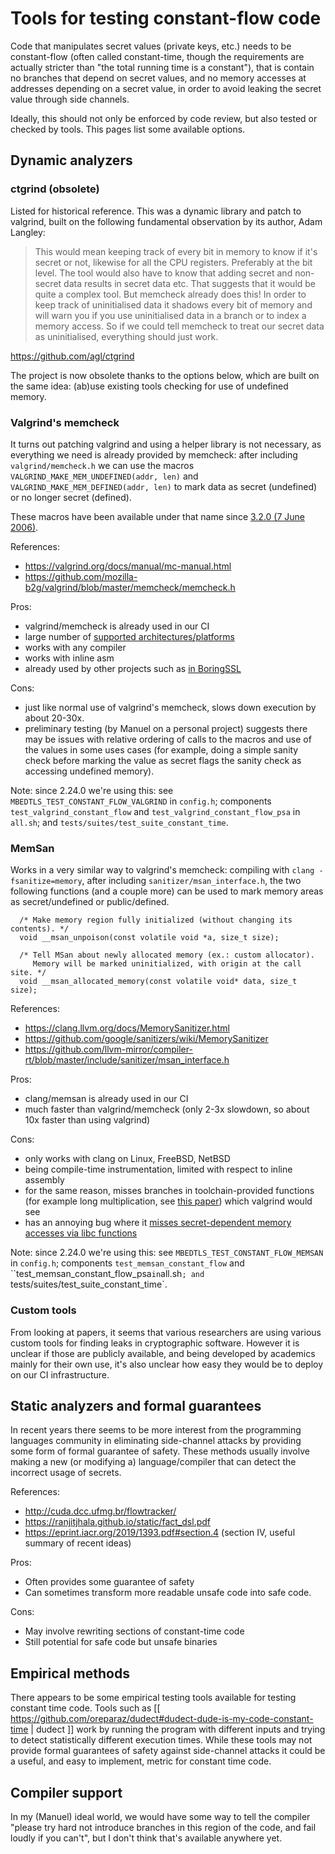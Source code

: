 # Tools for testing constant-flow code

Code that manipulates secret values (private keys, etc.) needs to be constant-flow (often called constant-time, though the requirements are actually stricter than "the total running time is a constant"), that is contain no branches that depend on secret values, and no memory accesses at addresses depending on a secret value, in order to avoid leaking the secret value through side channels.

Ideally, this should not only be enforced by code review, but also tested or checked by tools. This pages list some available options.

## Dynamic analyzers

### ctgrind (obsolete)

Listed for historical reference. This was a dynamic library and patch to valgrind, built on the following fundamental observation by its author, Adam Langley:

> This would mean keeping track of every bit in memory to know if it's secret or not, likewise for all the CPU registers. Preferably at the bit level. The tool would also have to know that adding secret and non-secret data results in secret data etc. That suggests that it would be quite a complex tool.
> But memcheck already does this! In order to keep track of uninitialised data it shadows every bit of memory and will warn you if you use uninitialised data in a branch or to index a memory access. So if we could tell memcheck to treat our secret data as uninitialised, everything should just work.

https://github.com/agl/ctgrind

The project is now obsolete thanks to the options below, which are built on the same idea: (ab)use existing tools checking for use of undefined memory.

### Valgrind's memcheck

It turns out patching valgrind and using a helper library is not necessary, as everything we need is already provided by memcheck: after including `valgrind/memcheck.h` we can use the macros `VALGRIND_MAKE_MEM_UNDEFINED(addr, len)` and `VALGRIND_MAKE_MEM_DEFINED(addr, len)` to mark data as secret (undefined) or no longer secret (defined).

These macros have been available under that name since [3.2.0 (7 June 2006)](https://www.valgrind.org/docs/manual/dist.news.old.html).

References:
- https://valgrind.org/docs/manual/mc-manual.html
- https://github.com/mozilla-b2g/valgrind/blob/master/memcheck/memcheck.h

Pros:
- valgrind/memcheck is already used in our CI
- large number of [supported architectures/platforms](https://valgrind.org/info/platforms.html)
- works with any compiler
- works with inline asm
- already used by other projects such as [in BoringSSL](https://boringssl.googlesource.com/boringssl/+/a6a049a6fb51a052347611d41583a0622bc89d60)

Cons:
- just like normal use of valgrind's memcheck, slows down execution by about 20-30x.
- preliminary testing (by Manuel on a personal project) suggests there may be issues with relative ordering of calls to the macros and use of the values in some uses cases (for example, doing a simple sanity check before marking the value as secret flags the sanity check as accessing undefined memory).

Note: since 2.24.0 we're using this: see `MBEDTLS_TEST_CONSTANT_FLOW_VALGRIND` in `config.h`; components `test_valgrind_constant_flow` and `test_valgrind_constant_flow_psa` in `all.sh`; and `tests/suites/test_suite_constant_time`.

### MemSan

Works in a very similar way to valgrind's memcheck: compiling with `clang -fsanitize=memory`, after including `sanitizer/msan_interface.h`, the two following functions (and a couple more) can be used to mark memory areas as secret/undefined or public/defined.
```
  /* Make memory region fully initialized (without changing its contents). */
  void __msan_unpoison(const volatile void *a, size_t size);

  /* Tell MSan about newly allocated memory (ex.: custom allocator).
     Memory will be marked uninitialized, with origin at the call site. */
  void __msan_allocated_memory(const volatile void* data, size_t size);
```

References:
- https://clang.llvm.org/docs/MemorySanitizer.html
- https://github.com/google/sanitizers/wiki/MemorySanitizer
- https://github.com/llvm-mirror/compiler-rt/blob/master/include/sanitizer/msan_interface.h

Pros:
- clang/memsan is already used in our CI
- much faster than valgrind/memcheck (only 2-3x slowdown, so about 10x faster than using valgrind)

Cons:
- only works with clang on Linux, FreeBSD, NetBSD
- being compile-time instrumentation, limited with respect to inline assembly
- for the same reason, misses branches in toolchain-provided functions (for example long multiplication, see [this paper](https://core.ac.uk/download/pdf/188281541.pdf)) which valgrind would see
- has an annoying bug where it [misses secret-dependent memory accesses via libc functions](https://github.com/google/sanitizers/issues/1296)

Note: since 2.24.0 we're using this: see `MBEDTLS_TEST_CONSTANT_FLOW_MEMSAN` in `config.h`; components `test_memsan_constant_flow` and ``test_memsan_constant_flow_psa` in `all.sh`; and `tests/suites/test_suite_constant_time`.

### Custom tools

From looking at papers, it seems that various researchers are using various custom tools for finding leaks in cryptographic software. However it is unclear if those are publicly available, and being developed by academics mainly for their own use, it's also unclear how easy they would be to deploy on our CI infrastructure.

## Static analyzers and formal guarantees

In recent years there seems to be more interest from the programming languages community in eliminating side-channel attacks by providing some form of formal guarantee of safety. These methods usually involve making a new (or modifying a) language/compiler that can detect the incorrect usage of secrets.

References:
- http://cuda.dcc.ufmg.br/flowtracker/
- https://ranjitjhala.github.io/static/fact_dsl.pdf
- https://eprint.iacr.org/2019/1393.pdf#section.4 (section IV, useful summary of recent ideas)

Pros:
- Often provides some guarantee of safety
- Can sometimes transform more readable unsafe code into safe code.

Cons:
- May involve rewriting sections of constant-time code
- Still potential for safe code but unsafe binaries

## Empirical methods

There appears to be some empirical testing tools available for testing constant time code. Tools such as [[ https://github.com/oreparaz/dudect#dudect-dude-is-my-code-constant-time | dudect ]] work by running the program with different inputs and trying to detect statistically different execution times. While these tools may not provide formal guarantees of safety against side-channel attacks it could be a useful, and easy to implement, metric for constant time code.

## Compiler support

In my (Manuel) ideal world, we would have some way to tell the compiler "please try hard not introduce branches in this region of the code, and fail loudly if you can't", but I don't think that's available anywhere yet.
